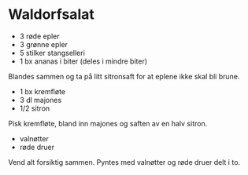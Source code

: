 # Waldorfsalat

- 3 røde epler
- 3 grønne epler
- 5 stilker stangselleri
- 1 bx ananas i biter (deles i mindre biter)

Blandes sammen og ta på litt sitronsaft for at eplene ikke skal bli brune.

- 1 bx kremfløte
- 3 dl majones
- 1/2 sitron

Pisk kremfløte, bland inn majones og saften av en halv sitron.

- valnøtter
- røde druer

Vend alt forsiktig sammen. Pyntes med valnøtter og røde druer delt i to.
